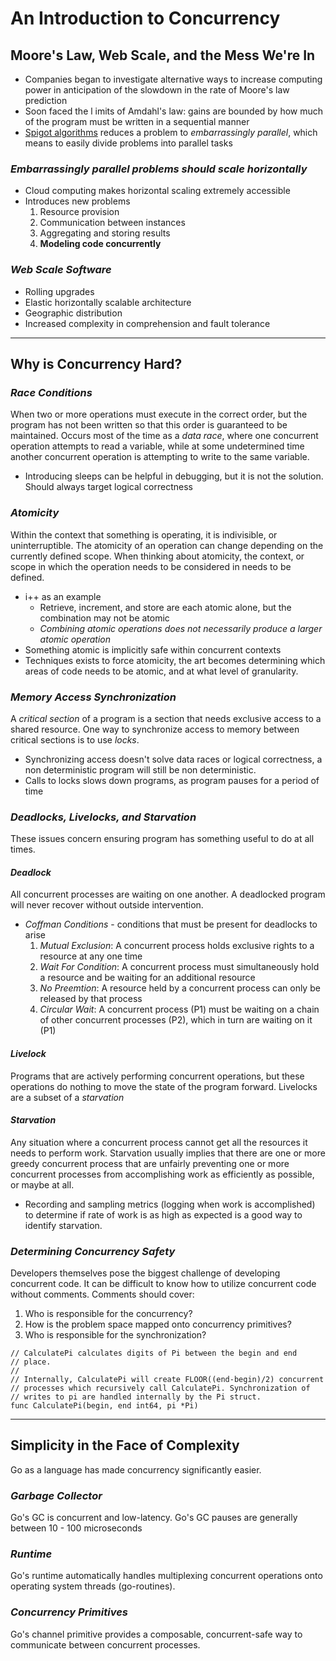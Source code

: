 # **An Introduction to Concurrency**

## Moore's Law, Web Scale, and the Mess We're In
- Companies began to investigate alternative ways to increase computing power in anticipation of the slowdown in the rate of Moore's law prediction
- Soon faced the l imits of Amdahl's law: gains are bounded by how much of the program must be written in a sequential manner
- [Spigot algorithms](https://mathworld.wolfram.com/SpigotAlgorithm.html) reduces a problem to *embarrassingly parallel*, which means to easily divide problems into parallel tasks

### *Embarrassingly parallel problems should scale horizontally*
- Cloud computing makes horizontal scaling extremely accessible
- Introduces new problems
  1. Resource provision
  2. Communication between instances
  3. Aggregating and storing results
  4. **Modeling code concurrently**

### *Web Scale Software*
- Rolling upgrades
- Elastic horizontally scalable architecture
- Geographic distribution
- Increased complexity in comprehension and fault tolerance

----------


## **Why is Concurrency Hard?**

### ***Race Conditions***
When two or more operations must execute in the correct order, but the program has not been written so that this order is guaranteed to be maintained. Occurs most of the time as a *data race*, where one concurrent operation attempts to read a variable, while at some undetermined time another concurrent operation is attempting to write to the same variable.
- Introducing sleeps can be helpful in debugging, but it is not the solution. Should always target logical correctness

### ***Atomicity***
Within the context that something is operating, it is indivisible, or uninterruptible. The atomicity of an operation can change depending on the currently defined scope. When thinking about atomicity, the context, or scope in which the operation needs to be considered in needs to be defined. 
- i++ as an example
  - Retrieve, increment, and store are each atomic alone, but the combination may not be atomic
  - *Combining atomic operations does not necessarily produce a larger atomic operation*
- Something atomic is implicitly safe within concurrent contexts
- Techniques exists to force atomicity, the art becomes determining which areas of code needs to be atomic, and at what level of granularity.

### ***Memory Access Synchronization***
A *critical section* of a program is a section that needs exclusive access to a shared resource. One way to synchronize access to memory between critical sections is to use *locks*.
- Synchronizing access doesn't solve data races or logical correctness, a non deterministic program will still be non deterministic. 
- Calls to locks slows down programs, as program pauses for a period of time

### ***Deadlocks, Livelocks, and Starvation***
These issues concern ensuring program has something useful to do at all times.

#### *Deadlock*
All concurrent processes are waiting on one another. A deadlocked program will never recover without outside intervention.
- *Coffman Conditions* - conditions that must be present for deadlocks to arise
  1. *Mutual Exclusion*: A concurrent process holds exclusive rights to a resource at any one time
  2. *Wait For Condition*: A concurrent process must simultaneously hold a resource and be waiting for an additional resource
  3. *No Preemtion*: A resource held by a concurrent process can only be released by that process
  4. *Circular Wait*: A concurrent process (P1) must be waiting on a chain of other concurrent processes (P2), which in turn are waiting on it (P1)

#### *Livelock*
Programs that are actively performing concurrent operations, but these operations do nothing to move the state of the program forward. Livelocks are a subset of a *starvation*

#### *Starvation*
Any situation where a concurrent process cannot get all the resources it needs to perform work. Starvation usually implies that there are one or more greedy concurrent process that are unfairly preventing one or more concurrent processes from accomplishing work as efficiently as possible, or maybe at all. 
- Recording and sampling metrics (logging when work is accomplished) to determine if rate of work is as high as expected is a good way to identify starvation.

### ***Determining Concurrency Safety***
Developers themselves pose the biggest challenge of developing concurrent code. It can be difficult to know how to utilize concurrent code without comments. Comments should cover:
  1. Who is responsible for the concurrency?
  2. How is the problem space mapped onto concurrency primitives?
  3. Who is responsible for the synchronization?

```
// CalculatePi calculates digits of Pi between the begin and end
// place.
//
// Internally, CalculatePi will create FLOOR((end-begin)/2) concurrent
// processes which recursively call CalculatePi. Synchronization of
// writes to pi are handled internally by the Pi struct.
func CalculatePi(begin, end int64, pi *Pi)
```
----------

## **Simplicity in the Face of Complexity**
Go as a language has made concurrency significantly easier.

### ***Garbage Collector***
Go's GC is concurrent and low-latency. Go's GC pauses are generally between 10 - 100 microseconds

### ***Runtime***
Go's runtime automatically handles multiplexing concurrent operations onto operating system threads (go-routines).

### ***Concurrency Primitives***
Go's channel primitive provides a composable, concurrent-safe way to communicate between concurrent processes.